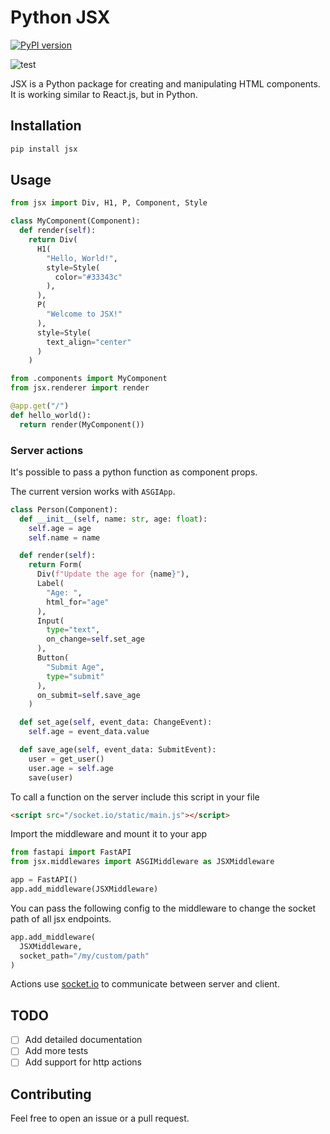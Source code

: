 # Python JSX

[![PyPI version](https://badge.fury.io/py/jsx.svg)](https://pypi.org/project/jsx)

![test](https://github.com/xpodev/pyrl/actions/workflows/python-test.yml/badge.svg)

JSX is a Python package for creating and manipulating HTML components. It is working similar to React.js, but in Python.

## Installation
```sh
pip install jsx
```

## Usage

```python
from jsx import Div, H1, P, Component, Style

class MyComponent(Component):
  def render(self):
    return Div(
      H1(
        "Hello, World!",
        style=Style(
          color="#33343c"
        ),
      ),
      P(
        "Welcome to JSX!"
      ),
      style=Style(
        text_align="center"
      )
    )
```
```python
from .components import MyComponent
from jsx.renderer import render

@app.get("/")
def hello_world():
  return render(MyComponent())
```

### Server actions
It's possible to pass a python function as component props.

The current version works with `ASGIApp`.
```python
class Person(Component):
  def __init__(self, name: str, age: float):
    self.age = age
    self.name = name

  def render(self):
    return Form(
      Div(f"Update the age for {name}"),
      Label(
        "Age: ",
        html_for="age"
      ),
      Input(
        type="text",
        on_change=self.set_age
      ),
      Button(
        "Submit Age",
        type="submit"
      ),
      on_submit=self.save_age
    )

  def set_age(self, event_data: ChangeEvent):
    self.age = event_data.value

  def save_age(self, event_data: SubmitEvent):
    user = get_user()
    user.age = self.age
    save(user)
```
To call a function on the server include this script in your file
```html
<script src="/socket.io/static/main.js"></script>
```
Import the middleware and mount it to your app
```python
from fastapi import FastAPI
from jsx.middlewares import ASGIMiddleware as JSXMiddleware

app = FastAPI()
app.add_middleware(JSXMiddleware)
```
You can pass the following config to the middleware to change the socket path of all jsx endpoints.
```python
app.add_middleware(
  JSXMiddleware,
  socket_path="/my/custom/path"
)
```
Actions use [socket.io](https://socket.io) to communicate between server and client.

## TODO
- [ ] Add detailed documentation
- [ ] Add more tests
- [ ] Add support for http actions
## Contributing
Feel free to open an issue or a pull request.
